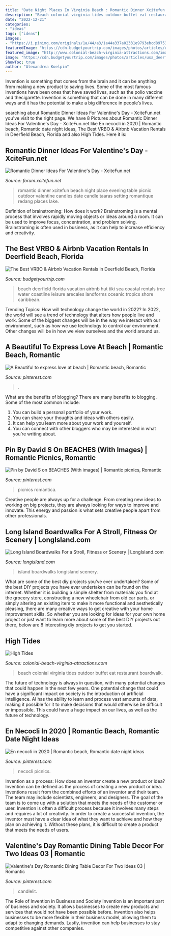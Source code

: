 ```yaml
---
title: "Date Night Places In Virginia Beach : Romantic Dinner Xcitefun Beach Night Place Evening Table Picnic Outdoor Valentine Candles Date Candle Taaras Setting Romantique Redang Places Lake"
description: "Beach colonial virginia tides outdoor buffet eat restaurant boardwalk"
date: "2022-12-21"
categories:
- "ideas"
tags: ["ideas"]
images:
- "https://i.pinimg.com/originals/1a/44/a3/1a44a337a02331e9793ebcd89753924b.jpg"
featuredImage: "https://cdn.budgetyourtrip.com/images/photos/articles/usa_deerfieldbeachflorida.jpg"
featured_image: "http://www.colonial-beach-virginia-attractions.com/images/colonial-beach-outdoor-dining.jpg"
image: "https://cdn.budgetyourtrip.com/images/photos/articles/usa_deerfieldbeachflorida.jpg"
ShowToc: true
author: "Alexandrea Koelpin"
---
```



Invention is something that comes from the brain and it can be anything from making a new product to saving lives. Some of the most famous inventions have been ones that have saved lives, such as the polio vaccine and thecigarette. Invention is something that can be done in many different ways and it has the potential to make a big difference in people’s lives.

	

		
searching about Romantic Dinner Ideas For Valentine&#039;s Day - XciteFun.net you've visit to the right page. We have 8 Pictures about Romantic Dinner Ideas For Valentine&#039;s Day - XciteFun.net like En necocli in 2020 | Romantic beach, Romantic date night ideas, The Best VRBO &amp; Airbnb Vacation Rentals in Deerfield Beach, Florida and also High Tides. Here it is:
		
    
## Romantic Dinner Ideas For Valentine&#039;s Day - XciteFun.net

<img loading=lazy src="http://img.xcitefun.net/users/2015/01/370471,xcitefun-romantic-dinner-1.jpg" onerror="this.onerror=null;this.src='https://tse1.mm.bing.net/th?id=OIP.eiGr1OLfjJVaQs8RASfTVQHaJU&amp;pid=15.1';" alt="Romantic Dinner Ideas For Valentine&#039;s Day - XciteFun.net">

_Source: forum.xcitefun.net_

>romantic dinner xcitefun beach night place evening table picnic outdoor valentine candles date candle taaras setting romantique redang places lake. 

	

Definition of brainstroming: How does it work?
Brainstroming is a mental process that involves rapidly moving objects or ideas around a room. It can be used to improve focus, concentration, and problem solving. Brainstroming is often used in business, as it can help to increase efficiency and creativity.

    
## The Best VRBO &amp; Airbnb Vacation Rentals In Deerfield Beach, Florida

<img loading=lazy src="https://cdn.budgetyourtrip.com/images/photos/articles/usa_deerfieldbeachflorida.jpg" onerror="this.onerror=null;this.src='https://tse3.mm.bing.net/th?id=OIP.fmLEfnxRoRxzcUR4RAIcMgHaEe&amp;pid=15.1';" alt="The Best VRBO &amp; Airbnb Vacation Rentals in Deerfield Beach, Florida">

_Source: budgetyourtrip.com_

>beach deerfield florida vacation airbnb hut tiki sea coastal rentals tree water coastline leisure arecales landforms oceanic tropics shore caribbean. 

	

Trending Topics: How will technology change the world in 2022?
In 2022, the world will see a trend of technology that alters how people live and work. Some of the biggest changes will be in the way we interact with our environment, such as how we use technology to control our environment. Other changes will be in how we view ourselves and the world around us.

    
## A Beautiful To Express Love At Beach | Romantic Beach, Romantic

<img loading=lazy src="https://i.pinimg.com/originals/1a/44/a3/1a44a337a02331e9793ebcd89753924b.jpg" onerror="this.onerror=null;this.src='https://tse3.mm.bing.net/th?id=OIP.Tc2O2SBp1gt0S-7EWgbNDQHaMu&amp;pid=15.1';" alt="A Beautiful to express love at beach | Romantic beach, Romantic">

_Source: pinterest.com_

>. 

	

What are the benefits of blogging?
There are many benefits to blogging. Some of the most common include: 
1. You can build a personal portfolio of your work. 
2. You can share your thoughts and ideas with others easily. 
3. It can help you learn more about your work and yourself. 
4. You can connect with other bloggers who may be interested in what you’re writing about. 

    
## Pin By David S On BEACHES (With Images) | Romantic Picnics, Romantic

<img loading=lazy src="https://i.pinimg.com/originals/d8/d8/47/d8d8474ebe7d35499eaabefb8192abd6.jpg" onerror="this.onerror=null;this.src='https://tse2.mm.bing.net/th?id=OIP.TR7FPHuVjU-mYF_iOxAMVgHaK1&amp;pid=15.1';" alt="Pin by David S on BEACHES (With images) | Romantic picnics, Romantic">

_Source: pinterest.com_

>picnics romantica. 

	

Creative people are always up for a challenge. From creating new ideas to working on big projects, they are always looking for ways to improve and innovate. This energy and passion is what sets creative people apart from other professionals.

    
## Long Island Boardwalks For A Stroll, Fitness Or Scenery | LongIsland.com

<img loading=lazy src="http://www.longisland.com/site_media/images/resource/17789bec-94df-4eac-b95a-ac125350b5fc.jpg" onerror="this.onerror=null;this.src='https://tse3.mm.bing.net/th?id=OIP.STtLF9pqBTwMQTGAya0FNgHaE6&amp;pid=15.1';" alt="Long Island Boardwalks For a Stroll, Fitness or Scenery | LongIsland.com">

_Source: longisland.com_

>island boardwalks longisland scenery. 

	

What are some of the best diy projects you’ve ever undertaken?
Some of the best DIY projects you have ever undertaken can be found on the internet. Whether it is building a simple shelter from materials you find at the grocery store, constructing a new wheelchair from old car parts, or simply altering an existing item to make it more functional and aesthetically pleasing, there are many creative ways to get creative with your home improvement skills. So whether you are looking for ideas for your own home project or just want to learn more about some of the best DIY projects out there, below are 8 interesting diy projects to get you started.

    
## High Tides

<img loading=lazy src="http://www.colonial-beach-virginia-attractions.com/images/colonial-beach-outdoor-dining.jpg" onerror="this.onerror=null;this.src='https://tse3.mm.bing.net/th?id=OIP.JnqmEXtq6vEAvNyL83FHvwHaFF&amp;pid=15.1';" alt="High Tides">

_Source: colonial-beach-virginia-attractions.com_

>beach colonial virginia tides outdoor buffet eat restaurant boardwalk. 

	

The future of technology is always in question, with many potential changes that could happen in the next few years. One potential change that could have a significant impact on society is the introduction of artificial intelligence. AI has the ability to learn and process vast amounts of data, making it possible for it to make decisions that would otherwise be difficult or impossible. This could have a huge impact on our lives, as well as the future of technology.

    
## En Necocli In 2020 | Romantic Beach, Romantic Date Night Ideas

<img loading=lazy src="https://i.pinimg.com/736x/cc/2f/04/cc2f04fe6b3f838dd9efa32386b8e337.jpg" onerror="this.onerror=null;this.src='https://tse4.mm.bing.net/th?id=OIP.BmgGuxq9BvCYtphpmpyMgAHaK_&amp;pid=15.1';" alt="En necocli in 2020 | Romantic beach, Romantic date night ideas">

_Source: pinterest.com_

>necocli picnics. 

	

Invention as a process: How does an inventor create a new product or idea?
Invention can be defined as the process of creating a new product or idea. Inventions result from the combined efforts of an inventor and their team. The team may include scientists, engineers, and designers. The goal of the team is to come up with a solution that meets the needs of the customer or user.
Invention is often a difficult process because it involves many steps and requires a lot of creativity. In order to create a successful invention, the inventor must have a clear idea of what they want to achieve and how they plan on achieving it. Without these plans, it is difficult to create a product that meets the needs of users.

    
## Valentine&#039;s Day Romantic Dining Table Decor For Two Ideas 03 | Romantic

<img loading=lazy src="https://i.pinimg.com/originals/76/b2/73/76b273f31dc2254b96725415b07ce239.jpg" onerror="this.onerror=null;this.src='https://tse4.mm.bing.net/th?id=OIP.RwaPhZNnYzwZMNwY2pO34wHaLI&amp;pid=15.1';" alt="Valentine&#039;s Day Romantic Dining Table Decor For Two Ideas 03 | Romantic">

_Source: pinterest.com_

>candlelit. 

	

The Role of Invention in Business and Society
Invention is an important part of business and society. It allows businesses to create new products and services that would not have been possible before. Invention also helps businesses to be more flexible in their business model, allowing them to adapt to changing demands. Lastly, invention can help businesses to stay competitive against other companies.

